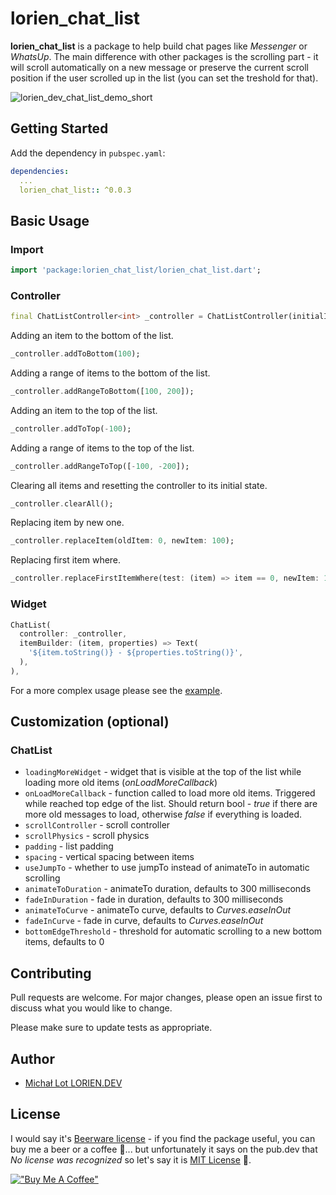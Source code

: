 # lorien_chat_list

**lorien_chat_list** is a package to help build chat pages like *Messenger* or *WhatsUp*. The main difference with other packages is the scrolling part - it will scroll automatically on a new message or preserve the current scroll position if the user scrolled up in the list (you can set the treshold for that).

![lorien_dev_chat_list_demo_short](https://github.com/user-attachments/assets/4b5e9dd8-f6a6-4293-8053-288a0e989940)

## Getting Started

Add the dependency in `pubspec.yaml`:

```yaml
dependencies:
  ...
  lorien_chat_list:: ^0.0.3
```

## Basic Usage

### Import
```dart
import 'package:lorien_chat_list/lorien_chat_list.dart';
```

### Controller
```dart
final ChatListController<int> _controller = ChatListController(initialItems: List<int>.generate(10, (index) => index));
```

Adding an item to the bottom of the list.
```dart
_controller.addToBottom(100);
```

Adding a range of items to the bottom of the list.
```dart
_controller.addRangeToBottom([100, 200]);
```

Adding an item to the top of the list.
```dart
_controller.addToTop(-100);
```

Adding a range of items to the top of the list.
```dart
_controller.addRangeToTop([-100, -200]);
```

Clearing all items and resetting the controller to its initial state.
```dart
_controller.clearAll();
```

Replacing item by new one.
```dart
_controller.replaceItem(oldItem: 0, newItem: 100);
```

Replacing first item where.
```dart
_controller.replaceFirstItemWhere(test: (item) => item == 0, newItem: 100);
```

### Widget
```dart
ChatList(
  controller: _controller,
  itemBuilder: (item, properties) => Text(
    '${item.toString()} - ${properties.toString()}',
  ),
),
```

For a more complex usage please see the [example](https://github.com/lorien-dev/chat_list/tree/master/example).

## Customization (optional)

### ChatList
- `loadingMoreWidget` - widget that is visible at the top of the list while loading more old items (*onLoadMoreCallback*)
- `onLoadMoreCallback` - function called to load more old items. Triggered while reached top edge of the list. Should return bool - *true* if there are more old messages to load, otherwise *false* if everything is loaded.
- `scrollController` - scroll controller
- `scrollPhysics` - scroll physics
- `padding` - list padding
- `spacing` - vertical spacing between items
- `useJumpTo` - whether to use jumpTo instead of animateTo in automatic scrolling
- `animateToDuration` - animateTo duration, defaults to 300 milliseconds
- `fadeInDuration` - fade in duration, defaults to 300 milliseconds
- `animateToCurve` - animateTo curve, defaults to *Curves.easeInOut*
- `fadeInCurve` - fade in curve, defaults to *Curves.easeInOut*
- `bottomEdgeThreshold` - threshold for automatic scrolling to a new bottom items, defaults to 0

## Contributing

Pull requests are welcome. For major changes, please open an issue first
to discuss what you would like to change.

Please make sure to update tests as appropriate.

## Author

- [Michał Lot LORIEN.DEV](https://github.com/lorien-dev)

## License

I would say it's [Beerware license](https://en.wikipedia.org/wiki/Beerware) - if you find the package useful, you can buy me a beer or 
a coffee 🍺... but unfortunately it says on the pub.dev that *No license was recognized* so let's
say it is [MIT License](https://en.wikipedia.org/wiki/MIT_License) 🥸.

[!["Buy Me A Coffee"](https://www.buymeacoffee.com/assets/img/custom_images/orange_img.png)](https://buymeacoffee.com/lorien.dev)

